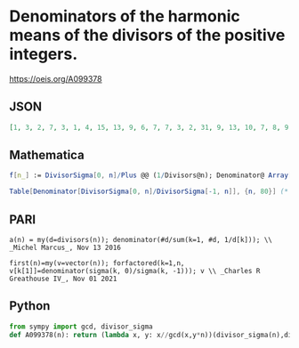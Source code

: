 # Denominators of the harmonic means of the divisors of the positive integers\.
https://oeis.org/A099378
## JSON
```JSON
[1, 3, 2, 7, 3, 1, 4, 15, 13, 9, 6, 7, 7, 3, 2, 31, 9, 13, 10, 7, 8, 9, 12, 5, 31, 21, 10, 1, 15, 3, 16, 21, 4, 27, 12, 91, 19, 15, 14, 9, 21, 2, 22, 7, 13, 9, 24, 31, 19, 31, 6, 49, 27, 5, 18, 15, 20, 45, 30, 7, 31, 12, 52, 127, 21, 3, 34, 21, 8, 9, 36, 65, 37, 57, 62, 35, 24, 7, 40, 93]
```
## Mathematica
```Mathematica
f[n_] := DivisorSigma[0, n]/Plus @@ (1/Divisors@n); Denominator@ Array[f, 80] (* _Robert G. Wilson v_, Aug 04 2010 *)
```
```Mathematica
Table[Denominator[DivisorSigma[0, n]/DivisorSigma[-1, n]], {n, 80}] (* _Ivan Neretin_, Nov 13 2016 *)
```
## PARI
```PARI
a(n) = my(d=divisors(n)); denominator(#d/sum(k=1, #d, 1/d[k])); \\ _Michel Marcus_, Nov 13 2016
```
```PARI
first(n)=my(v=vector(n)); forfactored(k=1,n, v[k[1]]=denominator(sigma(k, 0)/sigma(k, -1))); v \\ _Charles R Greathouse IV_, Nov 01 2021
```
## Python
```Python
from sympy import gcd, divisor_sigma
def A099378(n): return (lambda x, y: x//gcd(x,y*n))(divisor_sigma(n),divisor_sigma(n,0)) # _Chai Wah Wu_, Oct 20 2021
```
